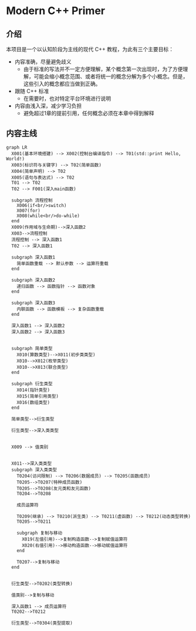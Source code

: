 # Modern C++ Primer

## 介绍

本项目是一个以认知阶段为主线的现代 C++ 教程，为此有三个主要目标：
* 内容准确，尽量避免歧义
  * 由于标准的写法并不一定方便理解，某个概念第一次出现时，为了方便理解，可能会缩小概念范围、或者将统一的概念分解为多个小概念。但是，这些引入的概念都应当做到正确。
* 跟随 C++ 标准
  * 在需要时，也对特定平台环境进行说明
* 内容由浅入深，减少学习负担
  * 避免超过1章的提前引用，任何概念必须在本章中得到解释

## 内容主线

````mermaid
graph LR
  X001(基本环境搭建) --> X002(控制台编译指令) --> T01(std::print Hello, World!)
  X003(标识符与关键字) --> T02(简单函数)
  X004(简单声明) --> T02
  X005(语句与表达式) --> T02
  T01 --> T02
  T02 --> F001(深入main函数)

  subgraph 流程控制
    X006(if<br/>switch) 
    X007(for) 
    X008(while<br/>do-while)
  end
  X009(作用域与生命期)-->深入函数2
  X003-->流程控制
  流程控制 --> 深入函数1
  T02 --> 深入函数1

  subgraph 深入函数1
    简单函数重载 --> 默认参数 --> 运算符重载
  end

  subgraph 深入函数2
    递归函数 --> 函数指针 --> 函数对象
  end

  subgraph 深入函数3
    内联函数 --> 函数模板 --> 复杂函数重载
  end

  深入函数1 --> 深入函数2
  深入函数2 --> 深入函数3


  subgraph 简单类型
    X010(算数类型)-->X011(初步类类型)
    X010-->X012(枚举类型)
    X010-->X013(联合类型)
  end

  subgraph 衍生类型
    X014(指针类型)
    X015(简单引用类型)
    X016(数组类型)
  end

  简单类型-->衍生类型

  衍生类型-->深入类类型


  X009 --> 值类别


  X011-->深入类类型
  subgraph 深入类类型
    T0204(访问限制) --> T0206(数据成员) --> T0205(函数成员)
    T0205-->T0207(特种成员函数)
    T0205-->T0208(友元类和友元函数)
    T0204-->T0208

    成员运算符

    T0209(继承) --> T0210(派生类) --> T0211(虚函数) --> T0212(动态类型转换)
    T0205-->T0211  

    subgraph 复制与移动
      X019(左值引用)-->复制构造函数-->复制赋值运算符
      X020(右值引用)-->移动构造函数-->移动赋值运算符
    end

    T0207-->复制与移动
  end


  衍生类型-->T0202(类型转换)

  值类别-->复制与移动

  深入函数1 --> 成员运算符
  T0202-->T0212

  衍生类型-->T0304(类型提取)

````
